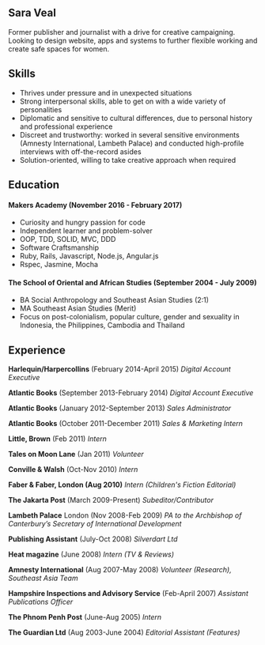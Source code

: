 ## Sara Veal

Former publisher and journalist with a drive for creative campaigning. Looking to design website, apps and systems to further flexible working and create safe spaces for women.

## Skills

- Thrives under pressure and in unexpected situations
- Strong interpersonal skills, able to get on with a wide variety of personalities
- Diplomatic and sensitive to cultural differences, due to personal history and professional experience
- Discreet and trustworthy: worked in several sensitive environments (Amnesty International, Lambeth Palace) and conducted high-profile interviews with off-the-record asides
- Solution-oriented, willing to take creative approach when required

## Education

#### Makers Academy (November 2016 - February 2017)

- Curiosity and hungry passion for code
- Independent learner and problem-solver
- OOP, TDD, SOLID, MVC, DDD
- Software Craftsmanship
- Ruby, Rails, Javascript, Node.js, Angular.js
- Rspec, Jasmine, Mocha

#### The School of Oriental and African Studies (September 2004 - July 2009)

- BA Social Anthropology and Southeast Asian Studies (2:1)
- MA Southeast Asian Studies (Merit)
- Focus on post-colonialism, popular culture, gender and sexuality in Indonesia, the Philippines, Cambodia and Thailand

## Experience

**Harlequin/Harpercollins** (February 2014-April 2015)
*Digital Account Executive*

**Atlantic Books** (September 2013-February 2014)
*Digital Account Executive*

**Atlantic Books** (January 2012-September 2013)
*Sales Administrator*

**Atlantic Books** (October 2011-December 2011)
*Sales & Marketing Intern*

**Little, Brown** (Feb 2011)
*Intern*

**Tales on Moon Lane** (Jan 2011)
*Volunteer*

**Conville & Walsh** (Oct-Nov 2010)
*Intern*

**Faber & Faber, London (Aug 2010)**
*Intern (Children's Fiction Editorial)*

**The Jakarta Post** (March 2009-Present)
*Subeditor/Contributor*

**Lambeth Palace** London (Nov 2008-Feb 2009)
*PA to the Archbishop of Canterbury’s Secretary of International Development*

**Publishing Assistant** (July-Oct 2008)
*Silverdart Ltd*

**Heat magazine** (June 2008)
*Intern (TV & Reviews)*

**Amnesty International** (Aug 2007-May 2008)
*Volunteer (Research), Southeast Asia Team*

**Hampshire Inspections and Advisory Service** (Feb-April 2007)
*Assistant Publications Officer*

**The Phnom Penh Post** (June-Aug 2005)
*Intern*

**The Guardian Ltd** (Aug 2003-June 2004)
*Editorial Assistant (Features)*

